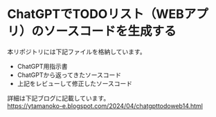# ChatGPTでTODOリスト（WEBアプリ）のソースコードを生成する

本リポジトリには下記ファイルを格納しています。  
* ChatGPT用指示書
* ChatGPTから返ってきたソースコード
* 上記をレビューして修正したソースコード

詳細は下記ブログに記載しています。  
https://ytamanoko-e.blogspot.com/2024/04/chatgpttodoweb14.html
